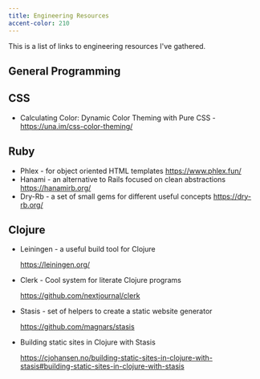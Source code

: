 ```yaml
---
title: Engineering Resources
accent-color: 210
---
```


This is a list of links to engineering resources I've gathered.

## General Programming

## CSS

* Calculating Color: Dynamic Color Theming with Pure CSS - <https://una.im/css-color-theming/>

## Ruby

* Phlex - for object oriented HTML templates <https://www.phlex.fun/>
* Hanami - an alternative to Rails focused on clean abstractions <https://hanamirb.org/>
* Dry-Rb - a set of small gems for different useful concepts <https://dry-rb.org/>

## Clojure

* Leiningen - a useful build tool for Clojure

  <https://leiningen.org/> 
* Clerk - Cool system for literate Clojure programs

  <https://github.com/nextjournal/clerk> 
* Stasis - set of helpers to create a static website generator

  <https://github.com/magnars/stasis> 
* Building static sites in Clojure with Stasis
  
  <https://cjohansen.no/building-static-sites-in-clojure-with-stasis#building-static-sites-in-clojure-with-stasis>
